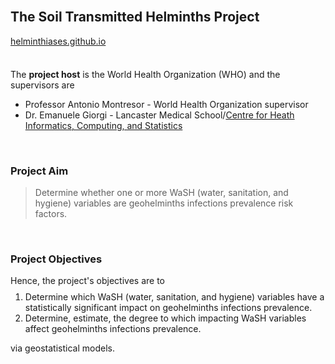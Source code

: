 <br>

## The Soil Transmitted Helminths Project

<p style="margin-top: 5px; margin-bottom: 5px"><a href="https://helminthiases.github.io/">helminthiases.github.io</a></p>

<br>

The **project host** is the World Health Organization (WHO) and the supervisors are

* Professor Antonio Montresor - World Health Organization supervisor
* Dr. Emanuele Giorgi - Lancaster Medical School/<a href="https://chicas.lancaster-university.uk" target="_blank">Centre for Heath Informatics, Computing, and Statistics</a> 

<br>

### Project Aim

> Determine whether one or more WaSH (water, sanitation, and hygiene) variables are geohelminths infections prevalence risk factors.

<br>

### Project Objectives
<p style="margin-top: 5px; margin-bottom: -5px">
Hence, the project's objectives are to</p>

1. Determine which WaSH (water, sanitation, and hygiene) variables have a statistically significant impact on geohelminths infections prevalence.
2. Determine, estimate, the degree to which impacting WaSH variables affect geohelminths infections prevalence.

via geostatistical models.


<br>
<br>





<br>
<br>

<!--

**Here are some ideas to get you started:**

👋 Hello
🙋‍♀️ A short introduction - what is your organization all about?
🌈 Contribution guidelines - how can the community get involved?
👩‍💻 Useful resources - where can the community find your docs? Is there anything else the community should know?
🍿 Fun facts - what does your team eat for breakfast?
🧙 Remember, you can do mighty things with the power of [Markdown](https://docs.github.com/github/writing-on-github/getting-started-with-writing-and-formatting-on-github/basic-writing-and-formatting-syntax)
-->

